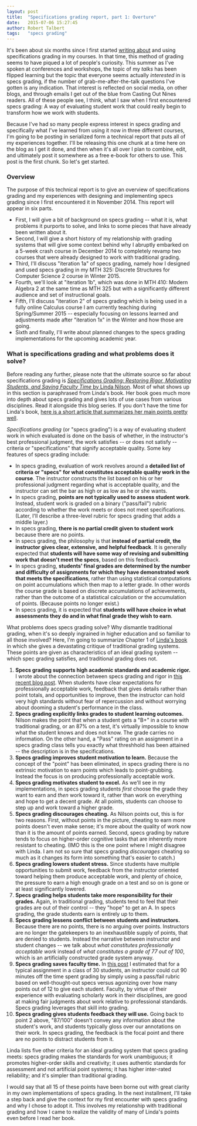 ```yaml
---
layout: post
title:  "Specifications grading report, part 1: Overture"
date:   2015-07-06 15:27:45   
author: Robert Talbert
tags: 	"specs grading"
---
```


It's been about six months since I first started [writing about](http://chronicle.com/blognetwork/castingoutnines/2015/01/19/putting-specs-grading-to-work/) and using specifications grading in my courses. In that time, this method of grading seems to have piqued a lot of people's curiosity. This summer as I've spoken at conferences and workshops, the topic of my _talks_ has been flipped learning but the topic that everyone seems actually _interested_ in is specs grading, if the number of grab-me-after-the-talk questions I've gotten is any indication. That interest is reflected on social media, on other blogs, and through emails I get out of the blue from Casting Out Nines readers. All of these people see, I think, what I saw when I first encountered specs grading: A way of evaluating  student work that could really begin to transform how we work with students. 

Because I've had so many people express interest in specs grading and specifically what I've learned from using it now in three different courses, I'm going to be posting in serialized form a technical report that puts all of my experiences together. I'll be releasing this one chunk at a time here on the blog as I get it done, and then when it's all over I plan to combine, edit, and ultimately post it somewhere as a free e-book for others to use. This post is the first chunk. So let's get started. 

### Overview 

The purpose of this technical report is to give an overview of specifications grading and my experiences with designing and implementing specs grading since I first encountered it in November 2014. This report will appear in six parts. 

+ First, I will give a bit of background on specs grading -- what it is, what problems it purports to solve, and links to some pieces that have already been written about it. 
+ Second, I will give a short history of my relationship with grading systems that will give some context behind why I abruptly embarked on a 5-week crash course in December 2014 to completely revamp two courses that were already designed to work with traditional grading. 
+ Third, I'll discuss "iteration 1a" of specs grading, namely how I designed and used specs grading in my MTH 325: Discrete Structures for Computer Science 2 course in Winter 2015. 
+ Fourth, we'll look at "iteration 1b", which was done in MTH 410: Modern Algebra 2 at the same time as MTH 325 but with a significantly different audience and set of instructional goals.
+ Fifth, I'll discuss "iteration 2" of specs grading which is being used in a fully online Calculus course I am currently teaching during Spring/Summer 2015 -- especially focusing on lessons learned and adjustments made after "iteration 1x" in the Winter and how those are going. 
+ Sixth and finally, I'll write about planned changes to the specs grading implementations for the upcoming academic year. 

### What is specifications grading and what problems does it solve? 

Before reading any further, please note that the ultimate source so far about specifications grading is [_Specifications Grading: Restoring Rigor, Motivating Students, and Saving Faculty Time_ by Linda Nilson](http://www.amazon.com/Specifications-Grading-Restoring-Motivating-Students/dp/1620362422). Most of what shows up in this section is paraphrased from Linda's book. Her book goes much more into depth about specs grading and gives lots of use cases from various disciplines. Read it alongside this blog series. If you don't have the time for Linda's book, [here is a short article that summarizes her main points pretty well](http://www.utimes.pitt.edu/?p=30598). 

_Specifications grading_ (or "specs grading") is a way of evaluating student work in which evaluated is done on the basis of whether, in the instructor's best professional judgment, the work satisfies -- or does not satisfy -- criteria or "specifications" that signify acceptable quality. Some key features of specs grading include: 

+ In specs grading, evaluation of work revolves around a __detailed list of criteria or "specs" for what constitutes acceptable quality work in the course__. The instructor constructs the list based on his or her professional judgment regarding what is acceptable quality, and the instructor can set the bar as high or as low as he or she wants. 
+ In specs grading, __points are not typically used to assess student work__. Instead, student work is graded on a binary ("pass/fail") rubric according to whether the work meets or does not meet specifications. (Later, I'll describe a three-level rubric for specs grading that adds a middle layer.)
+ In specs grading, __there is no partial credit given to student work__ because there are no points. 
+ In specs grading, the philosophy is that __instead of partial credit, the instructor gives clear, extensive, and helpful feedback__. It is generally expected that __students will have some way of revising and submitting work that doesn't meet the specs__, based on this feedback. 
+ In specs grading, __students' final grades are determined by the number and difficulty of assignments for which they have demonstrated work that meets the specifications__, rather than using statistical computations on point accumulations which then map to a letter grade. In other words the course grade is based on discrete accumulations of achievements, rather than the outcome of a statistical calculation or the accumulation of points. (Because points no longer exist.)
+ In specs grading, it is expected that __students will have choice in what assessments they do and in what final grade they wish to earn__. 

What problems does specs grading solve? Why dismantle traditional grading, when it's so deeply ingrained in higher education and so familiar to all those involved? Here, I'm going to summarize Chapter 1 of [Linda's book](http://www.amazon.com/Specifications-Grading-Restoring-Motivating-Students/dp/1620362422) in which she gives a devastating critique of traditional grading systems. These points are given as characteristics of an ideal grading system -- which spec grading satisfies, and traditional grading does not. 

1. __Specs grading supports high academic standards and academic rigor.__ I wrote about the connection between specs grading and rigor in [this recent blog post](http://rtalbert.org/blog/2015/Specs-grading-and-rigor/). When students have clear expectations for professionally acceptable work, feedback that gives details rather than point totals, and opportunities to improve, then the instructor can hold very high standards without fear of repercussion and without worrying about dooming a student's performance in the class. 
2. __Specs grading explicitly links grades to student learning outcomes.__ Nilson makes the point that when a student gets a "B+" in a course with traditional grading, or an 87% on a test, it's virtually impossible to know what the student knows and does not know. The grade carries no information. On the other hand, a "Pass" rating on an assignment in a specs grading class tells you exactly what threshhold has been attained -- the description is in the specifications. 
3. __Specs grading improves student motivation to learn.__ Because the concept of the "point" has been eliminated, in specs grading there is no extrinsic motivation to earn points which leads to point-grubbing. Instead the focus is on producing professionally acceptable work. 
4. __Specs grading motivates student to excel.__ As we'll see in my implementations, in specs grading students _first_ choose the grade they want to earn and _then_ work toward it, rather than work on everything and hope to get a decent grade. At all points, students can choose to step up and work toward a higher grade. 
5. __Specs grading discourages cheating.__ As Nilson points out, this is for two reasons. First, without points in the picture, cheating to earn more points doesn't even make sense; it's more about the quality of work now than it is the amount of points earned. Second, specs grading by nature tends to focus on higher-order cognitive tasks that are inherently more resistant to cheating. (IMO this is the one point where I might disagree with Linda. I am not so sure that specs grading _discourages_ cheating so much as it changes its form into something that's easier to catch.)
6. __Specs grading lowers student stress.__ Since students have multiple opportunities to submit work, feedback from the instructor oriented toward helping them produce acceptable work, and plenty of choice, the pressure to earn a high enough grade on a test and so on is gone or at least significantly lowered. 
7. __Specs grading helps students take more responsibility for their grades.__ Again, in traditional grading, students tend to feel that their grades are out of their control -- they "hope" to get an A. In specs grading, the grade students earn is entirely up to them. 
8. __Specs grading lessens conflict between students and instructors.__ Because there are no points, there is no arguing over points. Instructors are no longer the gatekeepers to an inexhaustible supply of points, that are denied to students. Instead the narrative between instructor and student changes -- we talk about _what constitutes professionally acceptable work_ instead of _what constitutes a grade of 77 out of 100_, which is an artificially constructed grade system anyway. 
9. __Specs grading saves faculty time.__ In [this post](http://rtalbert.org/blog/2015/Specs-grading-and-rigor/) I estimated that for a typical assignment in a class of 30 students, an instructor could cut 90 minutes off the time spent grading by simply using a pass/fail rubric based on well-thought-out specs versus agonizing over how many points out of 12 to give each student. Faculty, by virtue of their experience with evaluating scholarly work in their disciplines, are good at making fair judgments about work relative to professional standards. Specs grading leverages that skill into grading. 
10. __Specs grading gives students feedback they will use.__ Going back to point 2 above, "87/100" doesn't convey any information about the student's work, and students typically gloss over our annotations on their work. In specs grading, the feedback is the focal point and there are no points to distract students from it. 

Linda lists five other criteria for an ideal grading system that specs grading meets: specs grading makes the standards for work unambiguous; it promotes higher-order skills and creativity; it uses authentic standards for assessment and not artificial point systems; it has higher inter-rated reliability; and it's simpler than traditional grading. 

I would say that all 15 of these points have been borne out with great clarity in my own implementations of specs grading. In the next installment, I'll take a step back and give the context for my first encounter with specs grading and why I chose to adopt it. This involves my relationship with traditional grading and how I came to realize the validity of many of Linda's points even before I read her book. 




